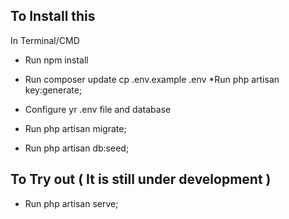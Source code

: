 ## To Install this 

In Terminal/CMD 
* Run npm install

* Run composer update cp .env.example .env
*Run php artisan key:generate;
* Configure yr .env file and database
* Run php artisan migrate;
* Run php artisan db:seed;

## To Try out ( It is still under development )
* Run php artisan serve;
